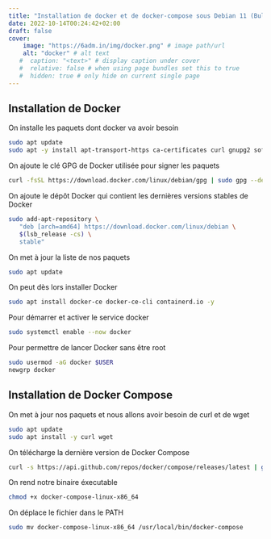 ```yaml
---
title: "Installation de docker et de docker-compose sous Debian 11 (Bullseye) / Debian 10 (Buster)"
date: 2022-10-14T00:24:42+02:00
draft: false
cover:
    image: "https://6adm.in/img/docker.png" # image path/url
    alt: "docker" # alt text
   #  caption: "<text>" # display caption under cover
   #  relative: false # when using page bundles set this to true
   #  hidden: true # only hide on current single page
---
```


## Installation de Docker

On installe les paquets dont docker va avoir besoin

```bash
sudo apt update
sudo apt -y install apt-transport-https ca-certificates curl gnupg2 software-properties-common
```

On ajoute le clé GPG de Docker utilisée pour signer les paquets

```bash
curl -fsSL https://download.docker.com/linux/debian/gpg | sudo gpg --dearmor -o /etc/apt/trusted.gpg.d/docker-archive-keyring.gpg
```

On ajoute le dépôt Docker qui contient les dernières versions stables de Docker

```bash
sudo add-apt-repository \
   "deb [arch=amd64] https://download.docker.com/linux/debian \
   $(lsb_release -cs) \
   stable"
```

On met à jour la liste de nos paquets

```bash
sudo apt update
```

On peut dès lors installer Docker

```bash
sudo apt install docker-ce docker-ce-cli containerd.io -y
```

Pour démarrer et activer le service docker

```bash
sudo systemctl enable --now docker
```

Pour permettre de lancer Docker sans être root

```bash
sudo usermod -aG docker $USER
newgrp docker
```

## Installation de Docker Compose

On met à jour nos paquets et nous allons avoir besoin de curl et de wget

```bash
sudo apt update
sudo apt install -y curl wget
```
On télécharge la dernière version de Docker Compose

```bash
curl -s https://api.github.com/repos/docker/compose/releases/latest | grep browser_download_url  | grep docker-compose-linux-x86_64 | cut -d '"' -f 4 | wget -qi -
```

On rend notre binaire éxecutable

```bash
chmod +x docker-compose-linux-x86_64
```

On déplace le fichier dans le PATH

```bash
sudo mv docker-compose-linux-x86_64 /usr/local/bin/docker-compose
```
